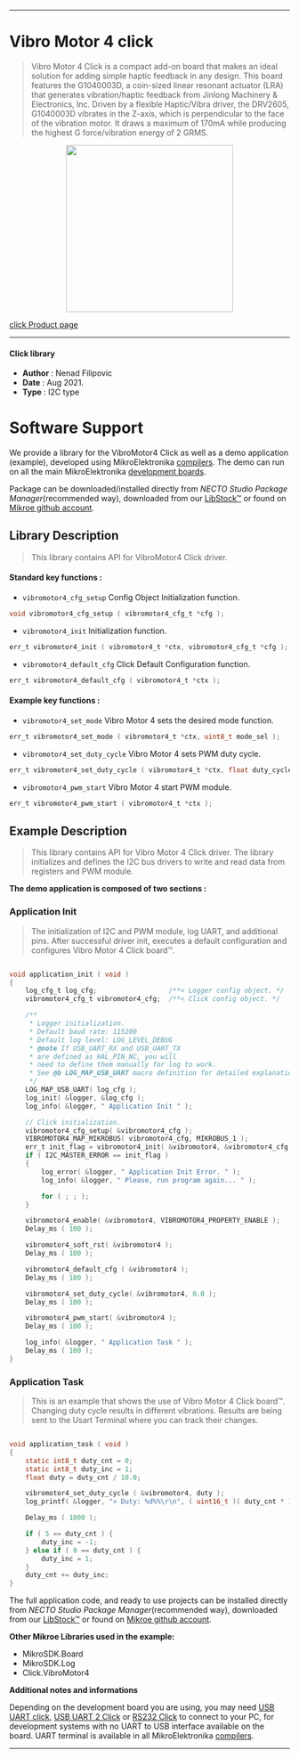 
---
# Vibro Motor 4 click

> Vibro Motor 4 Click is a compact add-on board that makes an ideal solution for adding simple haptic feedback in any design. This board features the G1040003D, a coin-sized linear resonant actuator (LRA) that generates vibration/haptic feedback from Jinlong Machinery & Electronics, Inc. Driven by a flexible Haptic/Vibra driver, the DRV2605, G1040003D vibrates in the Z-axis, which is perpendicular to the face of the vibration motor. It draws a maximum of 170mA while producing the highest G force/vibration energy of 2 GRMS.

<p align="center">
  <img src="https://download.mikroe.com/images/click_for_ide/vibromotor4_click.png" height=300px>
</p>

[click Product page](https://www.mikroe.com/vibro-motor-4-click)

---


#### Click library

- **Author**        : Nenad Filipovic
- **Date**          : Aug 2021.
- **Type**          : I2C type


# Software Support

We provide a library for the VibroMotor4 Click
as well as a demo application (example), developed using MikroElektronika
[compilers](https://www.mikroe.com/necto-studio).
The demo can run on all the main MikroElektronika [development boards](https://www.mikroe.com/development-boards).

Package can be downloaded/installed directly from *NECTO Studio Package Manager*(recommended way), downloaded from our [LibStock&trade;](https://libstock.mikroe.com) or found on [Mikroe github account](https://github.com/MikroElektronika/mikrosdk_click_v2/tree/master/clicks).

## Library Description

> This library contains API for VibroMotor4 Click driver.

#### Standard key functions :

- `vibromotor4_cfg_setup` Config Object Initialization function.
```c
void vibromotor4_cfg_setup ( vibromotor4_cfg_t *cfg );
```

- `vibromotor4_init` Initialization function.
```c
err_t vibromotor4_init ( vibromotor4_t *ctx, vibromotor4_cfg_t *cfg );
```

- `vibromotor4_default_cfg` Click Default Configuration function.
```c
err_t vibromotor4_default_cfg ( vibromotor4_t *ctx );
```

#### Example key functions :

- `vibromotor4_set_mode` Vibro Motor 4 sets the desired mode function.
```c
err_t vibromotor4_set_mode ( vibromotor4_t *ctx, uint8_t mode_sel );
```

- `vibromotor4_set_duty_cycle` Vibro Motor 4 sets PWM duty cycle.
```c
err_t vibromotor4_set_duty_cycle ( vibromotor4_t *ctx, float duty_cycle );
```

- `vibromotor4_pwm_start` Vibro Motor 4 start PWM module.
```c
err_t vibromotor4_pwm_start ( vibromotor4_t *ctx );
```

## Example Description

> This library contains API for Vibro Motor 4 Click driver.
> The library initializes and defines the I2C bus drivers 
> to write and read data from registers and PWM module.

**The demo application is composed of two sections :**

### Application Init

> The initialization of I2C and PWM module, log UART, and additional pins. 
> After successful driver init, executes a default configuration
> and configures Vibro Motor 4 Click board™.

```c

void application_init ( void )
{
    log_cfg_t log_cfg;                  /**< Logger config object. */
    vibromotor4_cfg_t vibromotor4_cfg;  /**< Click config object. */

    /** 
     * Logger initialization.
     * Default baud rate: 115200
     * Default log level: LOG_LEVEL_DEBUG
     * @note If USB_UART_RX and USB_UART_TX 
     * are defined as HAL_PIN_NC, you will 
     * need to define them manually for log to work. 
     * See @b LOG_MAP_USB_UART macro definition for detailed explanation.
     */
    LOG_MAP_USB_UART( log_cfg );
    log_init( &logger, &log_cfg );
    log_info( &logger, " Application Init " );

    // Click initialization.
    vibromotor4_cfg_setup( &vibromotor4_cfg );
    VIBROMOTOR4_MAP_MIKROBUS( vibromotor4_cfg, MIKROBUS_1 );
    err_t init_flag = vibromotor4_init( &vibromotor4, &vibromotor4_cfg );
    if ( I2C_MASTER_ERROR == init_flag )
    {
        log_error( &logger, " Application Init Error. " );
        log_info( &logger, " Please, run program again... " );

        for ( ; ; );
    }

    vibromotor4_enable( &vibromotor4, VIBROMOTOR4_PROPERTY_ENABLE );
    Delay_ms ( 100 );

    vibromotor4_soft_rst( &vibromotor4 );
    Delay_ms ( 100 );

    vibromotor4_default_cfg ( &vibromotor4 );
    Delay_ms ( 100 );

    vibromotor4_set_duty_cycle( &vibromotor4, 0.0 );
    Delay_ms ( 100 );

    vibromotor4_pwm_start( &vibromotor4 );
    Delay_ms ( 100 );

    log_info( &logger, " Application Task " );
    Delay_ms ( 100 );
}

```

### Application Task

> This is an example that shows the use of Vibro Motor 4 Click board™.
> Changing duty cycle results in different vibrations.
> Results are being sent to the Usart Terminal where you can track their changes.

```c

void application_task ( void )
{
    static int8_t duty_cnt = 0;
    static int8_t duty_inc = 1;
    float duty = duty_cnt / 10.0;

    vibromotor4_set_duty_cycle ( &vibromotor4, duty );
    log_printf( &logger, "> Duty: %d%%\r\n", ( uint16_t )( duty_cnt * 10 ) );

    Delay_ms ( 1000 );

    if ( 5 == duty_cnt ) {
        duty_inc = -1;
    } else if ( 0 == duty_cnt ) {
        duty_inc = 1;
    }
    duty_cnt += duty_inc;
}

```

The full application code, and ready to use projects can be installed directly from *NECTO Studio Package Manager*(recommended way), downloaded from our [LibStock&trade;](https://libstock.mikroe.com) or found on [Mikroe github account](https://github.com/MikroElektronika/mikrosdk_click_v2/tree/master/clicks).

**Other Mikroe Libraries used in the example:**

- MikroSDK.Board
- MikroSDK.Log
- Click.VibroMotor4

**Additional notes and informations**

Depending on the development board you are using, you may need
[USB UART click](https://www.mikroe.com/usb-uart-click),
[USB UART 2 Click](https://www.mikroe.com/usb-uart-2-click) or
[RS232 Click](https://www.mikroe.com/rs232-click) to connect to your PC, for
development systems with no UART to USB interface available on the board. UART
terminal is available in all MikroElektronika
[compilers](https://shop.mikroe.com/compilers).

---
